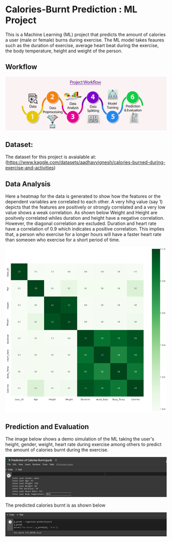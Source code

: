 
# Calories-Burnt Prediction : ML Project
This is a Machine Learning (ML) project that predicts the amount of calories a user (male or female) burns during exercise. The ML model takes feaures such as the duration of exercise, average heart beat during the exercise, the body temperature, height and weight of the person.


## Workflow

![Workflow](https://github.com/Brafamous/Machine-Learning_Regression/blob/main/Machine-Learning-Project.jpg)


## Dataset:
The dataset for this project is avaialable at: (https://www.kaggle.com/datasets/aadhavvignesh/calories-burned-during-exercise-and-activities)


## Data Analysis
Here a heatmap for the data is generated to show how the features or the dependent variables are correlated to each other. A very hihg value (say 1) depicts that the features are positively or strongly correlated and a very low value shows a weak correlation. As shown below Weight and Height are positvely correlated whiles duration and height have a negative correlation. However, the diagonal correlation are excluded. Duration and heart rate have a correlation of 0.9 which indicates a positive correlation. This implies that, a person who exercise for a longer hours will have a faster heart rate than someoen who exercise for a short period of time.

![Heatmap](https://github.com/Brafamous/ML-Calories-Burnt-Prediction/blob/main/Heatmap.png)


## Prediction and Evaluation
The image below shows a demo simulation of the ML taking the user's height, gender, weight, heart rate during exercise among others to predict the amount of calories burnt during the exercise.

![Heatmap](https://github.com/Brafamous/ML-Calories-Burnt-Prediction/blob/main/Prediction_test.PNG)


The predicted calories burnt is as shown below 

![Heatmap](https://github.com/Brafamous/ML-Calories-Burnt-Prediction/blob/main/Prediction_test2.PNG)

